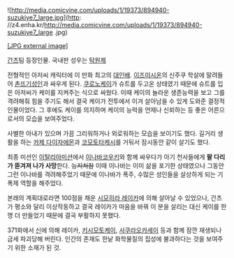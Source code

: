 ![http://media.comicvine.com/uploads/1/19373/894940-suzukiye7_large.jpg](http:
//z4.enha.kr/http://media.comicvine.com/uploads/1/19373/894940-suzukiye7_large
.jpg)

[[JPG external
image]](http://media.comicvine.com/uploads/1/19373/894940-suzukiye7_large.jpg)

[간츠](%EA%B0%84%EC%B8%A0.md)팀 등장인물. 국내판 성우는
[탁원제](%ED%83%81%EC%9B%90%EC%A0%9C.md)

전형적인 아저씨 캐릭터에 이 만화 최고의 [대인배](%EB%8C%80%EC%9D%B8%EB%B0%B0.md). [이즈미시온](%EC%9D%B4%EC%A6%88%EB%AF%B8%20%EC%8B%9C%EC%98%A8.md)의 신주쿠 학살에 말려들어 [촌뜨기성인](%EC%B4%8C%EB%9C%A8%EA%B8%B0%20%EC%84%B1%EC%9D%B8.md)과 싸우게 된다. [쿠로노케이](%EC%BF%A0%EB%A1%9C%EB%85%B8%20%EC%BC%80%EC%9D%B4.md)가 슈트를 두고온 상태였기 때문에
슈트를 입은 아저씨가 케이를 지켜주는 식으로 싸웠다. 이때 케이의 놀라운 생존능력을 보고 그를 격려해줘 힘을 주기도 해서 결국 케이가
전투에서 이겨 살아남을 수 있게 도와준 결정적 인물이었다. 그 후에도 케이를 의지하며 케이의 능력을 언제나 신뢰하는 등 좋은 어른으로서의
모습을 보여주었다.

사별한 아내가 있으며 가끔 그리워하거나 외로워하는 모습을 보이기도 했다. 길거리 생활을 하는 [카제 다이자에몬](%EC%B9%B4%EC%A0%9C%20%EB%8B%A4%EC%9D%B4%EC%9E%90%EC%97%90%EB%AA%AC.md)과 [코모토타케시](%EC%BD%94%EB%AA%A8%ED%86%A0%20%ED%83%80%EC%BC%80%EC%8B%9C.md)를 거둬서
잠시동안 같이 살기도 했다.

최종 미션인 [이탈리아미션](%EC%9D%B4%ED%83%88%EB%A6%AC%EC%95%84%20%EB%AF%B8%EC%85%98.md)에서 [이나바코우키](%EC%9D%B4%EB%82%98%EB%B0%94%20%EC%BD%94%EC%9A%B0%ED%82%A4.md)와 함께 싸우다가
아기 천사들에게 **팔 다리가 뜯겨져 나가 사망**한다. <del>능지처참</del> 이때 이나바는 이미 삶을 포기한 상태였으나 그동안 그런
이나바를 격려해주었기 때문에 이나바가 폭주, 수많은 성인들을 살상하게 되는 기폭제 역할을 해주었다.

본래의 계획대로라면 100점을 채운 [시모히라 레이카](%EC%8B%9C%EB%AA%A8%ED%9E%88%EB%9D%BC%20%EB%A0%88%EC%9D%B4%EC%B9%B4.md)에 의해 살아날 수 있었으나, 간츠가 평소와 달리 이상작동하고 결국 레이카가 마음을 바꿔 이
분을 살리는 대신 케이를 한 명 더 만들었기 때문에 결국 부활하지 못했다.

371화에서 [신](%EC%8B%A0%28%EA%B0%84%EC%B8%A0%29.md)에 의해 레이카, [키시모토케이](%ED%82%A4%EC%8B%9C%EB%AA%A8%ED%86%A0%20%EC%BC%80%EC%9D%B4.md), [사쿠라오카세이](%EC%82%AC%EC%BF%A0%EB%9D%BC%EC%98%A4%EC%B9%B4%20%EC%84%B8%EC%9D%B4.md)
등과 함께 잠깐 재생되나 금세 파괴당해 버린다. 인간의 존재도 한낱 화학물질의 집성에 불과하다는 것을 보여주기 위한 소재가 된 것.

